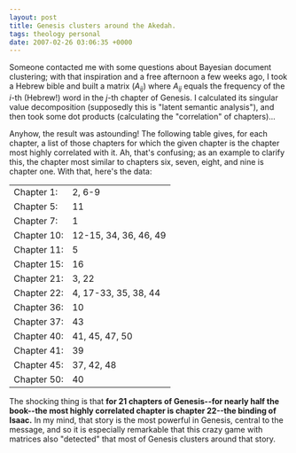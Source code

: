 ```yaml
---
layout: post
title: Genesis clusters around the Akedah.
tags: theology personal
date: 2007-02-26 03:06:35 +0000
---
```


Someone contacted me with some questions about Bayesian document clustering; with that inspiration and a free afternoon a few weeks ago, I took a Hebrew bible and built a matrix $(A_{ij})$ where $A_{ij}$ equals the frequency of the $i$-th (Hebrew!) word in the $j$-th chapter of Genesis.  I calculated its singular value decomposition (supposedly this is "latent semantic analysis"), and then took some dot products (calculating the "correlation" of chapters)...

Anyhow, the result was astounding!  The following table gives, for each chapter, a list of those chapters for which the given chapter is the chapter most highly correlated with it.  Ah, that's confusing; as an example to clarify this, the chapter most similar to chapters six, seven, eight, and nine is chapter one.  With that, here's the data:
<table>
<tr><td>Chapter 1:</td><td>2, 6-9</td></tr>
<tr><td>Chapter 5:</td><td>11</td></tr>
<tr><td>Chapter 7:</td><td>1</td></tr>
<tr><td>Chapter 10:</td><td>12-15, 34, 36, 46, 49</td></tr>
<tr><td>Chapter 11:</td><td>5</td></tr>
<tr><td>Chapter 15:</td><td>16</td></tr>
<tr><td>Chapter 21:</td><td>3, 22</td></tr>
<tr><td>Chapter 22:</td><td>4, 17-33, 35, 38, 44</td></tr>
<tr><td>Chapter 36:</td><td>10</td></tr>
<tr><td>Chapter 37:</td><td>43</td></tr>
<tr><td>Chapter 40:</td><td>41, 45, 47, 50</td></tr>
<tr><td>Chapter 41:</td><td>39</td></tr>
<tr><td>Chapter 45:</td><td>37, 42, 48</td></tr>
<tr><td>Chapter 50:</td><td>40</td></tr>
</table>

The shocking thing is that <b>for 21 chapters of Genesis--for nearly half the book--the most highly correlated chapter is chapter 22--the binding of Isaac.</b>  In my mind, that story is the most powerful in Genesis, central to the message, and so it is especially remarkable that this crazy game with matrices also "detected" that most of Genesis clusters around that story.


